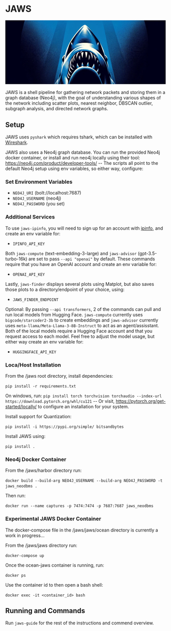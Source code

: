 # JAWS
![hehe](/assets/cover.jpg)

JAWS is a shell pipeline for gathering network packets and storing them in a graph database (Neo4j), with the goal of understanding various shapes of the network including scatter plots, nearest neighbor, DBSCAN outlier, subgraph analysis, and directed network graphs.


## Setup

JAWS uses `pyshark` which requires tshark, which can be installed with [Wireshark](https://www.wireshark.org/).

JAWS also uses a Neo4j graph database. You can run the provided Neo4j docker container, or install and run neo4j locally using their tool: https://neo4j.com/product/developer-tools/ -- The scripts all point to the default Neo4j setup using env variables, so either way, configure:

### Set Environment Variables

- `NEO4J_URI` (bolt://localhost:7687)
- `NEO4J_USERNAME` (neo4j)
- `NEO4J_PASSWORD` (you set)


### Additional Services

To use `jaws-ipinfo`, you will need to sign up for an account with [ipinfo](https://ipinfo.io/), and create an env variable for:

- `IPINFO_API_KEY`


Both `jaws-compute` (text-embedding-3-large) and `jaws-advisor` (gpt-3.5-turbo-16k) are set to pass `--api "openai"` by default. These commands require that you have an OpenAI account and create an env variable for: 

- `OPENAI_API_KEY`


Lastly, `jaws-finder` displays several plots using Matplot, but also saves those plots to a directory/endpoint of your choice, using:

- `JAWS_FINDER_ENDPOINT`


Optional: By passing `--api transformers`, 2 of the commands can pull and run local models from Hugging Face. `jaws-compute` currently uses `bigcode/starcoder2-3b` to create embeddings and `jaws-advisor` currently uses `meta-llama/Meta-Llama-3-8B-Instruct` to act as an agent/assisstant. Both of the local models require a Hugging Face account and that you request access to each model. Feel free to adjust the model usage, but either way create an env variable for:

- `HUGGINGFACE_API_KEY`


### Loca/Host Installation

From the /jaws root directory, install dependencies:

`pip install -r requirements.txt`


On windows, run: `pip install torch torchvision torchaudio --index-url https://download.pytorch.org/whl/cu121` -- Or visit, https://pytorch.org/get-started/locally/ to configure an installation for your system.


Install support for Quantization:

`pip install -i https://pypi.org/simple/ bitsandbytes`


Install JAWS using:

`pip install .`


### Neo4j Docker Container

From the /jaws/harbor directory run: 

`docker build --build-arg NEO4J_USERNAME --build-arg NEO4J_PASSWORD -t jaws_neodbms .` 


Then run: 

`docker run --name captures -p 7474:7474 -p 7687:7687 jaws_neodbms`


### Experimental JAWS Docker Container

The docker-compose file in the /jaws/jaws/ocean directory is currently a work in progress...

From the /jaws/jaws directory run:

`docker-compose up`

Once the ocean-jaws container is running, run:

`docker ps`

Use the container id to then open a bash shell:

`docker exec -it <container_id> bash`


## Running and Commands

Run `jaws-guide` for the rest of the instructions and commend overview.
